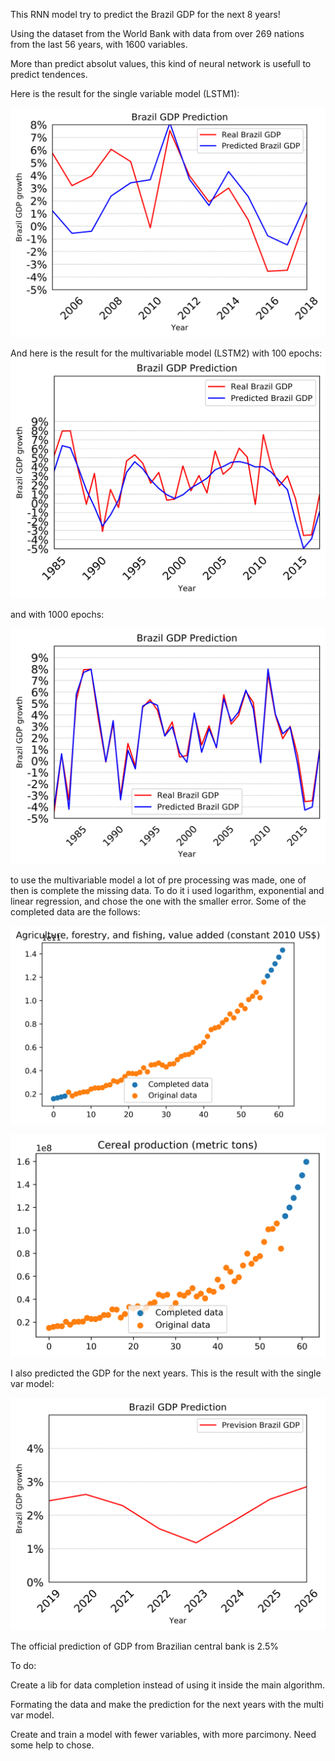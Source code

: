 This RNN model try to predict the Brazil GDP for the next 8 years!

Using the dataset from the World Bank with data from over 269 nations from the last 56 years, with 1600 variables.

More than predict absolut values, this kind of neural network is usefull to predict tendences.

Here is the result for the single variable model (LSTM1):

![alt text](https://raw.githubusercontent.com/GuintherKovalski/RNN-to-Predict-Brazil-GDP-in-Keras/master/BRA1.png)

And here is the result for the multivariable model (LSTM2) with 100 epochs:
![alt text](https://raw.githubusercontent.com/GuintherKovalski/RNN-to-Predict-Brazil-GDP-in-Keras/master/BRAZIL.png)

and with 1000 epochs:

![alt text](https://raw.githubusercontent.com/GuintherKovalski/RNN-to-Predict-Brazil-GDP-in-Keras/master/BRA82-18.png)


to use the multivariable model a lot of pre processing was made, one of then is complete the missing data. To do it i used logarithm, exponential and linear regression, and chose the one with the smaller error. Some of the completed data are the follows:

![alt text](https://raw.githubusercontent.com/GuintherKovalski/RNN-to-Predict-Brazil-GDP-in-Keras/master/Agriculture%2C%20forestry%2C%20and%20fishing%2C%20value%20added%20(constant%202010%20US%24).png)

![alt text](https://raw.githubusercontent.com/GuintherKovalski/RNN-to-Predict-Brazil-GDP-in-Keras/master/Cereal%20production%20(metric%20tons).png)

I also predicted the GDP for the next years. This is the result with the single var model:

![alt text](https://raw.githubusercontent.com/GuintherKovalski/RNN-to-Predict-Brazil-GDP-in-Keras/master/BRA22_FUT1.png)

The official prediction of GDP from Brazilian central bank is 2.5%

To do:

  Create a lib for data completion instead of using it inside the main algorithm.
  
  Formating the data and make the prediction for the next years with the multi var model.
  
  Create and train a model with fewer variables, with more parcimony. Need some help to chose. 

